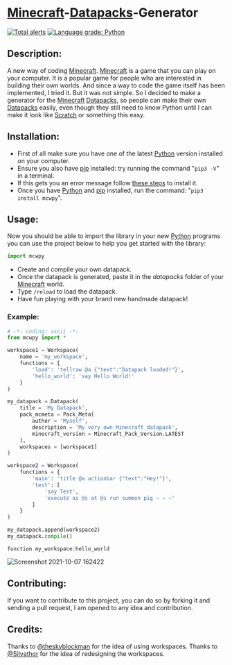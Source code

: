 # [Minecraft](https://www.minecraft.net)-[Datapacks](https://minecraft.gamepedia.com/Data_Pack)-Generator  
[![Total alerts](https://img.shields.io/lgtm/alerts/g/vianneyveremme/minecraft_with_python.svg?logo=lgtm&logoWidth=18)](https://lgtm.com/projects/g/vianneyveremme/minecraft_with_python/alerts/)
[![Language grade: Python](https://img.shields.io/lgtm/grade/python/g/vianneyveremme/minecraft_with_python.svg?logo=lgtm&logoWidth=18)](https://lgtm.com/projects/g/vianneyveremme/minecraft_with_python/context:python)

## Description:  
A new way of coding [Minecraft](https://www.minecraft.net).
[Minecraft](https://www.minecraft.net) is a game that you can play on your computer. It is a popular game for people who are interested in building their own worlds. And since a way to code the game itself has been implemented, I tried it. But it was not simple. So I decided to make a generator for the [Minecraft](https://www.minecraft.net) [Datapacks](https://minecraft.gamepedia.com/Data_Pack), so people can make their own [Datapacks](https://minecraft.gamepedia.com/Data_Pack) easily, even though they still need to know Python until I can make it look like [Scratch](https:/scratch.mit.edu) or something this easy.

## Installation:  
* First of all make sure you have one of the latest [Python](https://www.python.org/downloads/) version installed on your computer.  
* Ensure you also have [pip](https://pip.pypa.io/en/stable/installation/) installed: try running the command "`pip3 -V`" in a terminal.  
* If this gets you an error message follow [these steps](https://pip.pypa.io/en/stable/installation/) to install it.  
* Once you have [Python](https://www.python.org/downloads/) and [pip](https://pip.pypa.io/en/stable/installation/) installed, run the command: "`pip3 install mcwpy`".  


## Usage:  
Now you should be able to import the library in your new [Python](https://www.python.org/downloads/) programs you can use the project below to help you get started with the library:  
```py 
import mcwpy
```  
* Create and compile your own datapack.  
* Once the datapack is generated, paste it in the *datapacks* folder of your [Minecraft](https://www.minecraft.net/download) world.  
* Type `/reload` to load the datapack.  
* Have fun playing with your brand new handmade datapack!  

### Example:  
```python
# -*- coding: ascii -*-
from mcwpy import *

workspace1 = Workspace(
    name = 'my_workspace',
    functions = {
        'load': 'tellraw @a {"text":"Datapack loaded!"}',
        'hello_world': 'say Hello World!'
    }
)

my_datapack = Datapack(
    title = 'My Datapack',
    pack_mcmeta = Pack_Meta(
        author = 'Myself',
        description = 'My very own Minecraft datapack',
        minecraft_version = Minecraft_Pack_Version.LATEST
    ),
    workspaces = [workspace1]
)

workspace2 = Workspace(
    functions = {
        'main': 'title @a actionbar {"text":"Hey!"}',
        'test': [
            'say Test',
            'execute as @s at @s run summon pig ~ ~ ~'
        ]
    }
)

my_datapack.append(workspace2)
my_datapack.compile()
```
```mcfunction
function my_workspace:hello_world
```
![Screenshot 2021-10-07 162422](https://user-images.githubusercontent.com/88092549/136458850-c71a3e5b-4351-498f-9161-9f2438f8ea91.png)

## Contributing:
If you want to contribute to this project, you can do so by forking it and sending a pull request, I am opened to any idea and contribution.

## Credits:
Thanks to [@theskyblockman](https://github.com/theskyblockman) for the idea of using workspaces.
Thanks to [@Silvathor](https://github.com/SilvaUnCompte) for the idea of redesigning the workspaces.
